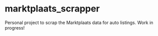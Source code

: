 # marktplaats_scrapper
Personal project to scrap the Marktplaats data for auto listings. Work in progress!
